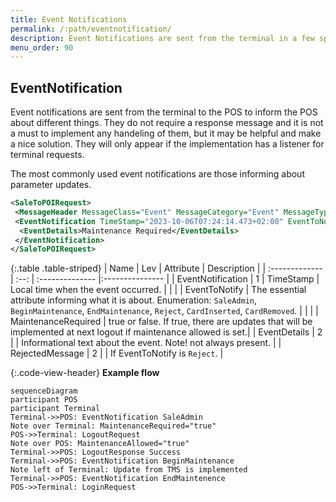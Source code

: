 ```yaml
---
title: Event Notifications
permalink: /:path/eventnotification/
description: Event Notifications are sent from the terminal in a few special occasions
menu_order: 90
---
```

## EventNotification

Event notifications are sent from the terminal to the POS to inform the POS about different things. They do not require a response message and it is not a must to implement any handeling of them, but it may be helpful and make a nice solution. They will only appear if the implementation has a listener for terminal requests.

The most commonly used event notifications are those informing about parameter updates.

```xml
<SaleToPOIRequest>
 <MessageHeader MessageClass="Event" MessageCategory="Event" MessageType="Notification" ServiceID="20" SaleID="1" POIID="A-POIID"/>
 <EventNotification TimeStamp="2023-10-06T07:24:14.473+02:00" EventToNotify="SaleAdmin" MaintenanceRequiredFlag="true">
  <EventDetails>Maintenance Required</EventDetails>
 </EventNotification>
</SaleToPOIRequest>
```

{:.table .table-striped}
| Name | Lev | Attribute | Description |
| :------------- | :--: | :-------------- |:--------------- |
| EventNotification | 1 | TimeStamp | Local time when the event occurred. |
| | | EventToNotify | The essential attribute informing what it is about. Enumeration: `SaleAdmin`, `BeginMaintenance`, `EndMaintenance`, `Reject`, `CardInserted`, `CardRemoved`. |
| | | MaintenanceRequired | true or false. If true, there are updates that will be implemented at next logout if maintenance allowed is set.|
| EventDetails | 2 |  | Informational text about the event. Note! not always present. |
| RejectedMessage | 2 | | If EventToNotify is `Reject`. |

{:.code-view-header}
**Example flow**

```mermaid
sequenceDiagram
participant POS
participant Terminal
Terminal->>POS: EventNotification SaleAdmin
Note over Terminal: MaintenanceRequired="true"
POS->>Terminal: LogoutRequest
Note over POS: MaintenanceAllowed="true"
Terminal->>POS: LogoutResponse Success
Terminal->>POS: EventNotification BeginMaintenance
Note left of Terminal: Update from TMS is implemented
Terminal->>POS: EventNotification EndMaintenence
POS->>Terminal: LoginRequest
```
